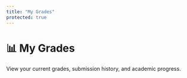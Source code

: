 ```yaml
---
title: "My Grades"
protected: true
---
```


# 📊 My Grades

View your current grades, submission history, and academic progress.

<!-- Authentication status check -->
<div id="authCheck" style="display: none;">
    <div class="auth-error">
        <h3>🔐 Authentication Required</h3>
        <p>Please log in to view your grades.</p>
        <button onclick="window.location.href='{{ .Site.BaseURL }}auth/login/'">Log In with GitHub</button>
    </div>
</div>

<!-- Not enrolled message -->
<div id="notEnrolled" style="display: none;">
    <div class="enrollment-error">
        <h3>🎓 Not Enrolled</h3>
        <p>You're not enrolled in this class. Please use an enrollment token to join.</p>
        <a href="{{ .Site.BaseURL }}enroll/">🔑 Enroll in Class</a>
    </div>
</div>

<!-- Main grades interface -->
<div id="grades-interface" style="display: none;">

<div class="grades-header">
<div class="header-main">
<div class="student-profile" id="studentInfo">
<div class="profile-avatar">👤</div>
<div class="profile-details">
<h2>Loading your information...</h2>
<p class="student-meta">GitHub Class Template</p>
</div>
</div>
<div class="header-controls">
<button class="refresh-btn" onclick="refreshGrades()" title="Refresh grades">
<span class="btn-icon">🔄</span>
<span class="btn-text">Refresh</span>
</button>
</div>
</div>

<div class="grade-summary-cards" id="gradeSummary">
<div class="summary-card current-grade" style="grid-column: 1 / 3;">
<div class="card-header">
<span class="card-icon">📊</span>
<span class="card-title">Current Grade</span>
</div>
<div class="grade-fraction-display">
<span class="current-score">--</span>
<span class="grade-separator">/</span>
<span class="total-possible">60</span>
</div>
<div class="grade-percentage-display">
<span class="percentage-text">--</span>
<span class="percentage-symbol">%</span>
</div>
</div>

<div class="summary-card graded-items">
<div class="card-header">
<span class="card-icon">✅</span>
<span class="card-title">Modules Graded</span>
</div>
<div class="count-display">
<span class="count-number">--</span>
<span class="count-label">modules</span>
</div>
</div>

<div class="summary-card last-updated">
<div class="card-header">
<span class="card-icon">🕒</span>
<span class="card-title">Last Updated</span>
</div>
<div class="time-display">
<span class="time-text">Loading...</span>
</div>
</div>
</div>
</div>

<nav class="grades-navigation">
<div class="nav-tabs">
<button class="nav-tab active" data-tab="overview" data-icon="📊">
<span class="tab-icon">📊</span>
<span class="tab-label">Overview</span>
</button>
<button class="nav-tab" data-tab="modules" data-icon="📚">
<span class="tab-icon">📚</span>
<span class="tab-label">Modules</span>
</button>
<button class="nav-tab" data-tab="submissions" data-icon="📝">
<span class="tab-icon">📝</span>
<span class="tab-label">Submissions</span>
</button>
<button class="nav-tab" data-tab="progress" data-icon="📈">
<span class="tab-icon">📈</span>
<span class="tab-label">Progress</span>
</button>
</div>

<div class="nav-controls" id="navControls" style="display: none;">
<div class="search-box">
<input type="text" id="gradesSearch" placeholder="Search grades..." />
<span class="search-icon">🔍</span>
</div>
<div class="filter-dropdown">
<select id="gradeFilter">
<option value="">All Grades</option>
<option value="excellent">Excellent (A)</option>
<option value="good">Good (B)</option>
<option value="satisfactory">Satisfactory (C)</option>
<option value="needs-improvement">Needs Improvement</option>
</select>
</div>
</div>
</nav>

<div class="tab-panels">
<div class="tab-panel active" id="overview-panel">
<div id="overviewContent">
<div class="content-loading">
<div class="loading-spinner">🔄</div>
<p>Loading your grade overview...</p>
</div>
</div>
</div>

<div class="tab-panel" id="modules-panel">
<div id="modulesContent">
<div class="content-loading">
<div class="loading-spinner">🔄</div>
<p>Loading module grades...</p>
</div>
</div>
</div>

<div class="tab-panel" id="submissions-panel">
<div id="submissionsContent">
<div class="content-loading">
<div class="loading-spinner">🔄</div>
<p>Loading submissions...</p>
</div>
</div>
</div>

<div class="tab-panel" id="progress-panel">
<div id="progressContent">
<div class="content-loading">
<div class="loading-spinner">🔄</div>
<p>Loading progress data...</p>
</div>
</div>
</div>
</div>

</div>
</div>

<style>
/* Modern Grades Dashboard Styles */
.grades-interface {
    max-width: 1200px;
    margin: 0 auto;
    padding: 0;
    font-family: -apple-system, BlinkMacSystemFont, 'Segoe UI', Roboto, sans-serif;
}

/* Header Section */
.grades-header {
    background: linear-gradient(135deg, var(--primary-color, #2E3440) 0%, var(--accent-color, #5E81AC) 100%);
    color: white;
    padding: 2rem;
    border-radius: 12px;
    margin-bottom: 2rem;
    box-shadow: 0 8px 32px rgba(0,0,0,0.1);
}

.header-main {
    display: flex;
    justify-content: space-between;
    align-items: flex-start;
    margin-bottom: 2rem;
}

.student-profile {
    display: flex;
    align-items: center;
    gap: 1rem;
}

.profile-avatar {
    width: 60px;
    height: 60px;
    background: rgba(255,255,255,0.2);
    border-radius: 50%;
    display: flex;
    align-items: center;
    justify-content: center;
    font-size: 1.5rem;
    backdrop-filter: blur(10px);
    position: relative;
    overflow: hidden;
}

.profile-avatar .avatar-img {
    width: 100%;
    height: 100%;
    border-radius: 50%;
    object-fit: cover;
}

.profile-avatar .avatar-fallback {
    font-size: 1.5rem;
    color: rgba(255,255,255,0.8);
}

.profile-details h2 {
    margin: 0 0 0.25rem 0;
    font-size: 1.5rem;
    font-weight: 600;
}

.student-meta {
    margin: 0;
    opacity: 0.9;
    font-size: 0.9rem;
}

.header-controls .refresh-btn {
    background: rgba(255,255,255,0.2);
    color: white;
    border: none;
    padding: 0.75rem 1.5rem;
    border-radius: 8px;
    cursor: pointer;
    font-size: 0.9rem;
    display: flex;
    align-items: center;
    gap: 0.5rem;
    transition: all 0.2s ease;
    backdrop-filter: blur(10px);
    border: 1px solid rgba(255,255,255,0.3);
}

.header-controls .refresh-btn:hover {
    background: rgba(255,255,255,0.3);
    transform: translateY(-2px);
    box-shadow: 0 4px 12px rgba(0,0,0,0.2);
}

.header-controls .refresh-btn:disabled {
    opacity: 0.6;
    cursor: not-allowed;
    transform: none;
}

/* Grade Summary Cards */
.grade-summary-cards {
    display: grid;
    grid-template-columns: repeat(auto-fit, minmax(200px, 1fr));
    gap: 1rem;
}

.summary-card {
    background: rgba(255,255,255,0.15);
    backdrop-filter: blur(10px);
    border-radius: 10px;
    padding: 1.25rem;
    border: 1px solid rgba(255,255,255,0.2);
    transition: transform 0.2s ease;
}

.summary-card:hover {
    transform: translateY(-2px);
}

.card-header {
    display: flex;
    align-items: center;
    gap: 0.5rem;
    margin-bottom: 1rem;
    font-size: 0.85rem;
    opacity: 0.9;
}

.card-icon {
    font-size: 1rem;
}

.grade-display {
    display: flex;
    align-items: baseline;
    gap: 0.25rem;
}

.grade-number {
    font-size: 2.5rem;
    font-weight: 700;
    line-height: 1;
}

.grade-unit {
    font-size: 1.2rem;
    opacity: 0.8;
}

.grade-percentage-display {
    display: flex;
    align-items: baseline;
    gap: 0.25rem;
    margin-top: 0.5rem;
    opacity: 0.8;
    font-size: 0.9rem;
}

.percentage-text {
    font-weight: 600;
}

.current-grade {
    text-align: center;
}

.points-display, .grade-fraction-display {
    display: flex;
    align-items: baseline;
    gap: 0.25rem;
    font-size: 1.5rem;
    font-weight: 600;
}

.points-separator, .grade-separator {
    opacity: 0.6;
    margin: 0 0.25rem;
}

.count-display {
    display: flex;
    align-items: baseline;
    gap: 0.5rem;
}

.count-number {
    font-size: 2rem;
    font-weight: 600;
}

.count-label {
    opacity: 0.8;
    font-size: 0.9rem;
}

.time-display .time-text {
    font-size: 0.9rem;
    opacity: 0.9;
}

/* Navigation */
.grades-navigation {
    background: white;
    border-radius: 12px;
    padding: 1rem;
    margin-bottom: 2rem;
    box-shadow: 0 2px 12px rgba(0,0,0,0.08);
    border: 1px solid rgba(0,0,0,0.05);
}

.nav-tabs {
    display: flex;
    gap: 0.5rem;
    margin-bottom: 1rem;
}

.nav-tab {
    background: none;
    border: none;
    padding: 1rem 1.5rem;
    border-radius: 8px;
    cursor: pointer;
    font-size: 0.9rem;
    display: flex;
    align-items: center;
    gap: 0.5rem;
    transition: all 0.2s ease;
    color: var(--text-color, #333);
}

.nav-tab:hover {
    background: var(--accent-color-light, #E5F0FF);
    transform: translateY(-1px);
}

.nav-tab.active {
    background: var(--accent-color, #5E81AC);
    color: white;
    box-shadow: 0 2px 8px rgba(94, 129, 172, 0.3);
}

.tab-icon {
    font-size: 1rem;
}

.nav-controls {
    display: flex;
    gap: 1rem;
    align-items: center;
    padding-top: 1rem;
    border-top: 1px solid rgba(0,0,0,0.1);
}

.search-box {
    position: relative;
    flex: 1;
    max-width: 300px;
}

.search-box input {
    width: 100%;
    padding: 0.75rem 1rem 0.75rem 2.5rem;
    border: 2px solid rgba(0,0,0,0.1);
    border-radius: 8px;
    font-size: 0.9rem;
    transition: border-color 0.2s ease;
}

.search-box input:focus {
    outline: none;
    border-color: var(--accent-color, #5E81AC);
}

.search-icon {
    position: absolute;
    left: 0.75rem;
    top: 50%;
    transform: translateY(-50%);
    font-size: 0.9rem;
    opacity: 0.5;
}

.filter-dropdown select {
    padding: 0.75rem 1rem;
    border: 2px solid rgba(0,0,0,0.1);
    border-radius: 8px;
    font-size: 0.9rem;
    background: white;
    cursor: pointer;
    transition: border-color 0.2s ease;
}

.filter-dropdown select:focus {
    outline: none;
    border-color: var(--accent-color, #5E81AC);
}

/* Tab Panels */
.tab-panels {
    min-height: 400px;
}

.tab-panel {
    display: none;
}

.tab-panel.active {
    display: block;
}

.content-loading {
    display: flex;
    flex-direction: column;
    align-items: center;
    justify-content: center;
    padding: 4rem 2rem;
    text-align: center;
    color: var(--text-muted, #666);
}

.loading-spinner {
    font-size: 2rem;
    animation: spin 1s linear infinite;
    margin-bottom: 1rem;
}

@keyframes spin {
    from { transform: rotate(0deg); }
    to { transform: rotate(360deg); }
}

/* Responsive Design */
@media (max-width: 768px) {
    .grades-header {
        padding: 1.5rem;
    }
    
    .header-main {
        flex-direction: column;
        gap: 1rem;
    }
    
    .grade-summary-cards {
        grid-template-columns: repeat(auto-fit, minmax(150px, 1fr));
    }
    
    .nav-tabs {
        flex-wrap: wrap;
        gap: 0.25rem;
    }
    
    .nav-tab {
        padding: 0.75rem 1rem;
        font-size: 0.85rem;
    }
    
    .nav-controls {
        flex-direction: column;
        gap: 0.75rem;
    }
    
    .search-box {
        max-width: none;
    }
}

@media (max-width: 480px) {
    .grade-summary-cards {
        grid-template-columns: 1fr 1fr;
    }
    
    .nav-tab .tab-label {
        display: none;
    }
    
    .nav-tab {
        padding: 0.75rem;
        justify-content: center;
    }
}

/* Dark mode support */
@media (prefers-color-scheme: dark) {
    .grades-navigation {
        background: var(--dark-surface, #3B4252);
        border-color: var(--dark-border, #4C566A);
    }
    
    .nav-tab {
        color: var(--dark-text, #ECEFF4);
    }
    
    .nav-tab:hover {
        background: var(--dark-hover, #434C5E);
    }
    
    .search-box input,
    .filter-dropdown select {
        background: var(--dark-input, #3B4252);
        color: var(--dark-text, #ECEFF4);
        border-color: var(--dark-border, #4C566A);
    }
    
    .content-loading {
        color: var(--dark-text-muted, #D8DEE9);
    }
}

/* Enhanced Content Styles for New Design */

/* Overview Layout */
.overview-layout {
    display: flex;
    flex-direction: column;
    gap: 2rem;
}

.overview-section {
    background: white;
    border-radius: 12px;
    padding: 1.5rem;
    box-shadow: 0 2px 12px rgba(0,0,0,0.08);
    border: 1px solid rgba(0,0,0,0.05);
}

.section-header {
    display: flex;
    justify-content: space-between;
    align-items: center;
    margin-bottom: 1.5rem;
    padding-bottom: 0.75rem;
    border-bottom: 2px solid rgba(0,0,0,0.05);
}

.section-header h3 {
    margin: 0;
    font-size: 1.2rem;
    font-weight: 600;
    color: var(--text-color, #333);
}

.item-count {
    font-size: 0.85rem;
    color: var(--text-muted, #666);
    background: rgba(0,0,0,0.05);
    padding: 0.25rem 0.75rem;
    border-radius: 12px;
}

/* Recent Grades Grid */
.recent-grades-grid {
    display: grid;
    grid-template-columns: repeat(auto-fit, minmax(280px, 1fr));
    gap: 1rem;
}

.grade-card {
    background: white;
    border: 1px solid rgba(0,0,0,0.08);
    border-radius: 10px;
    padding: 1rem;
    transition: all 0.2s ease;
    box-shadow: 0 1px 6px rgba(0,0,0,0.05);
}

.grade-card:hover {
    transform: translateY(-2px);
    box-shadow: 0 4px 16px rgba(0,0,0,0.12);
    border-color: var(--accent-color, #5E81AC);
}

.grade-card .card-header {
    display: flex;
    justify-content: space-between;
    align-items: flex-start;
    margin-bottom: 1rem;
}

.item-info h4 {
    margin: 0 0 0.25rem 0;
    font-size: 1rem;
    font-weight: 600;
    color: var(--text-color, #333);
}

.item-path {
    margin: 0;
    font-size: 0.8rem;
    color: var(--text-muted, #666);
    opacity: 0.8;
}

.grade-badge {
    padding: 0.5rem 0.75rem;
    border-radius: 6px;
    color: white;
    font-weight: 600;
    font-size: 0.9rem;
    text-align: center;
    min-width: 50px;
}

.grade-card .card-footer {
    display: flex;
    justify-content: space-between;
    align-items: center;
    font-size: 0.85rem;
    color: var(--text-muted, #666);
}

.points-detail {
    font-weight: 500;
}

.grade-date {
    opacity: 0.7;
}

/* Module Performance Cards */
.module-performance-grid {
    display: grid;
    grid-template-columns: repeat(auto-fit, minmax(320px, 1fr));
    gap: 1.5rem;
}

.performance-card {
    background: white;
    border: 1px solid rgba(0,0,0,0.08);
    border-radius: 12px;
    padding: 1.5rem;
    transition: all 0.2s ease;
}

.performance-card:hover {
    transform: translateY(-3px);
    box-shadow: 0 6px 20px rgba(0,0,0,0.12);
}

.module-header {
    display: flex;
    justify-content: space-between;
    align-items: flex-start;
    margin-bottom: 1rem;
}

.module-info {
    display: flex;
    align-items: center;
    gap: 0.75rem;
}

.module-icon {
    font-size: 1.5rem;
}

.module-name {
    margin: 0 0 0.25rem 0;
    font-size: 1.1rem;
    font-weight: 600;
    color: var(--text-color, #333);
}

.module-progress-text {
    margin: 0;
    font-size: 0.85rem;
    color: var(--text-muted, #666);
}

.grade-display {
    text-align: right;
}

.grade-letter {
    display: block;
    font-size: 1.5rem;
    font-weight: 700;
    line-height: 1;
    margin-bottom: 0.25rem;
}

.grade-percentage {
    font-size: 0.9rem;
    opacity: 0.8;
}

.progress-bar-container {
    margin: 1rem 0;
}

.progress-bar {
    width: 100%;
    height: 8px;
    background: rgba(0,0,0,0.1);
    border-radius: 4px;
    overflow: hidden;
}

.progress-fill {
    height: 100%;
    border-radius: 4px;
    transition: width 0.3s ease;
}

.module-stats {
    display: flex;
    justify-content: space-between;
    align-items: center;
    font-size: 0.85rem;
    color: var(--text-muted, #666);
}

/* Quick Stats Grid */
.stats-grid {
    display: grid;
    grid-template-columns: repeat(auto-fit, minmax(150px, 1fr));
    gap: 1rem;
}

.stat-card {
    background: rgba(94, 129, 172, 0.05);
    border: 1px solid rgba(94, 129, 172, 0.1);
    border-radius: 10px;
    padding: 1rem;
    display: flex;
    align-items: center;
    gap: 0.75rem;
    transition: all 0.2s ease;
}

.stat-card:hover {
    background: rgba(94, 129, 172, 0.1);
    transform: translateY(-1px);
}

.stat-card.stat-warning {
    background: rgba(239, 68, 68, 0.05);
    border-color: rgba(239, 68, 68, 0.2);
}

.stat-card.stat-warning:hover {
    background: rgba(239, 68, 68, 0.1);
}

.stat-icon {
    font-size: 1.5rem;
}

.stat-number {
    display: block;
    font-size: 1.2rem;
    font-weight: 600;
    color: var(--text-color, #333);
    line-height: 1;
    margin-bottom: 0.25rem;
}

.stat-label {
    font-size: 0.75rem;
    color: var(--text-muted, #666);
    text-transform: uppercase;
    letter-spacing: 0.5px;
}

/* Modules Grid */
.modules-grid {
    display: grid;
    grid-template-columns: repeat(auto-fit, minmax(320px, 1fr));
    gap: 1.5rem;
}

/* Empty State */
.empty-state {
    text-align: center;
    padding: 4rem 2rem;
    color: var(--text-muted, #666);
}

.empty-icon {
    font-size: 4rem;
    margin-bottom: 1rem;
    opacity: 0.5;
}

.empty-state h3 {
    margin: 0 0 1rem 0;
    color: var(--text-color, #333);
}

.empty-state p {
    margin: 0;
    max-width: 400px;
    margin: 0 auto;
    line-height: 1.6;
}

/* Enhanced Responsive Design */
@media (max-width: 768px) {
    .overview-section {
        padding: 1rem;
    }
    
    .recent-grades-grid {
        grid-template-columns: 1fr;
    }
    
    .module-performance-grid {
        grid-template-columns: 1fr;
    }
    
    .stats-grid {
        grid-template-columns: repeat(2, 1fr);
    }
    
    .section-header {
        flex-direction: column;
        align-items: flex-start;
        gap: 0.5rem;
    }
}

@media (max-width: 480px) {
    .grade-card .card-header {
        flex-direction: column;
        gap: 0.75rem;
        align-items: stretch;
    }
    
    .grade-badge {
        align-self: flex-end;
        width: fit-content;
        margin-left: auto;
    }
    
    .module-header {
        flex-direction: column;
        gap: 1rem;
    }
    
    .grade-display {
        text-align: left;
        display: flex;
        align-items: center;
        gap: 1rem;
    }
    
    .grade-letter {
        margin-bottom: 0;
    }
    
    .stats-grid {
        grid-template-columns: 1fr;
    }
}

/* Dark mode enhancements */
@media (prefers-color-scheme: dark) {
    .overview-section,
    .grade-card,
    .performance-card {
        background: var(--dark-surface, #3B4252);
        border-color: var(--dark-border, #4C566A);
    }
    
    .section-header {
        border-bottom-color: var(--dark-border, #4C566A);
    }
    
    .item-count {
        background: rgba(255,255,255,0.1);
        color: var(--dark-text-muted, #D8DEE9);
    }
    
    .progress-bar {
        background: rgba(255,255,255,0.1);
    }
    
    .stat-card {
        background: rgba(136, 192, 208, 0.1);
        border-color: rgba(136, 192, 208, 0.2);
    }
    
    .stat-card:hover {
        background: rgba(136, 192, 208, 0.15);
    }
}

/* Expandable Module Cards */
.expandable-card {
    overflow: hidden;
    transition: all 0.3s ease;
}

.clickable-header {
    cursor: pointer;
    transition: background-color 0.2s ease;
}

.clickable-header:hover {
    background: rgba(0,0,0,0.02);
}

.header-right {
    display: flex;
    align-items: center;
    gap: 1rem;
}

.expand-icon {
    font-size: 0.9rem;
    transition: transform 0.3s ease;
    color: var(--text-muted, #666);
    font-weight: bold;
}

.module-metrics-summary .grade-summary {
    font-size: 0.9rem;
    color: var(--text-muted, #666);
    font-weight: 500;
}

.module-details {
    border-top: 1px solid rgba(0,0,0,0.08);
    padding: 1.5rem 1rem 1rem 1rem;
    background: rgba(0,0,0,0.02);
}

.module-metrics-grid {
    display: grid;
    gap: 0.75rem;
    margin-bottom: 1.5rem;
}

.metric-row {
    display: flex;
    justify-content: space-between;
    align-items: center;
    padding: 0.5rem 0.75rem;
    background: white;
    border-radius: 6px;
    border: 1px solid rgba(0,0,0,0.05);
}

.metric-label {
    font-weight: 500;
    color: var(--text-color, #333);
}

.metric-value {
    font-weight: 600;
    color: var(--accent-color, #5E81AC);
}

.metric-percentage {
    font-size: 0.85rem;
    color: var(--text-muted, #666);
    margin-left: 0.5rem;
}

.constituents-list h5 {
    margin: 0 0 1rem 0;
    color: var(--text-color, #333);
    font-weight: 600;
}

.constituent-section {
    margin-bottom: 1.5rem;
    border: 1px solid rgba(0,0,0,0.08);
    border-radius: 8px;
    overflow: hidden;
}

.constituent-header {
    display: flex;
    justify-content: space-between;
    align-items: center;
    padding: 0.75rem 1rem;
    background: rgba(0,0,0,0.03);
    border-bottom: 1px solid rgba(0,0,0,0.05);
}

.constituent-name {
    font-weight: 500;
    color: var(--text-color, #333);
}

.constituent-score {
    font-weight: 600;
    color: var(--accent-color, #5E81AC);
}

.items-list {
    background: white;
}

.item-row {
    display: flex;
    justify-content: space-between;
    align-items: center;
    padding: 0.75rem 1rem;
    border-bottom: 1px solid rgba(0,0,0,0.05);
    cursor: pointer;
    transition: all 0.2s ease;
}

.item-row:last-child {
    border-bottom: none;
}

.item-row:hover {
    background: rgba(94, 129, 172, 0.05);
    transform: translateX(2px);
}

.item-info {
    display: flex;
    align-items: center;
    gap: 0.75rem;
}

.item-status {
    font-size: 1rem;
}

.item-title {
    color: var(--text-color, #333);
    font-weight: 500;
}

.item-score .score {
    font-weight: 600;
    color: var(--accent-color, #5E81AC);
}

.item-score .score.pending {
    color: var(--text-muted, #666);
}

.item-row.submitted .item-title {
    color: var(--text-color, #333);
}

.item-row.not-submitted .item-title {
    color: var(--text-muted, #666);
}

.no-constituents,
.no-items {
    text-align: center;
    padding: 2rem;
    color: var(--text-muted, #666);
    font-style: italic;
}

.constituents-loading {
    text-align: center;
    padding: 1rem;
    color: var(--text-muted, #666);
    font-style: italic;
}

/* Mobile responsive */
@media (max-width: 768px) {
    .module-details {
        padding: 1rem 0.5rem;
    }
    
    .metric-row {
        flex-direction: column;
        align-items: flex-start;
        gap: 0.25rem;
    }
    
    .constituent-header {
        flex-direction: column;
        align-items: flex-start;
        gap: 0.5rem;
    }
    
    .item-row {
        flex-direction: column;
        align-items: flex-start;
        gap: 0.5rem;
    }
    
    .item-info {
        width: 100%;
    }
    
    .item-score {
        width: 100%;
        text-align: right;
    }
}

/* Dark mode support */
@media (prefers-color-scheme: dark) {
    .module-details {
        background: rgba(255,255,255,0.05);
        border-top-color: var(--dark-border, #4C566A);
    }
    
    .metric-row,
    .items-list {
        background: var(--dark-surface, #3B4252);
        border-color: var(--dark-border, #4C566A);
    }
    
    .constituent-header {
        background: rgba(255,255,255,0.05);
        border-bottom-color: var(--dark-border, #4C566A);
    }
    
    .constituent-section {
        border-color: var(--dark-border, #4C566A);
    }
    
    .item-row {
        border-bottom-color: var(--dark-border, #4C566A);
    }
    
    .item-row:hover {
        background: rgba(136, 192, 208, 0.1);
    }
}

/* Split Layout for Modules */
.modules-split-layout {
    display: grid;
    grid-template-columns: 320px 1fr;
    gap: 2rem;
    height: calc(100vh - 200px);
    min-height: 600px;
}

.modules-sidebar {
    background: white;
    border: 1px solid rgba(0,0,0,0.08);
    border-radius: 12px;
    overflow: hidden;
    display: flex;
    flex-direction: column;
}

.modules-sidebar-header {
    padding: 1.5rem 1.25rem 1rem;
    border-bottom: 1px solid rgba(0,0,0,0.08);
    background: rgba(0,0,0,0.02);
}

.modules-sidebar-header h3 {
    margin: 0 0 0.5rem 0;
    font-size: 1.1rem;
    color: var(--text-color, #333);
}

.module-count {
    font-size: 0.9rem;
    color: var(--text-muted, #666);
    font-weight: 500;
}

.modules-list {
    flex: 1;
    overflow-y: auto;
    padding: 0.75rem;
}

.simple-module-card {
    margin-bottom: 0.75rem;
    padding: 1rem;
    border: 1px solid rgba(0,0,0,0.08);
    border-radius: 8px;
    cursor: pointer;
    transition: all 0.2s ease;
    position: relative;
    background: white;
}

.simple-module-card:hover {
    background: rgba(94, 129, 172, 0.05);
    transform: translateY(-1px);
    border-color: rgba(94, 129, 172, 0.2);
    box-shadow: 0 2px 8px rgba(0,0,0,0.1);
}

.simple-module-card.selected {
    background: rgba(94, 129, 172, 0.1);
    border-color: var(--accent-color, #5E81AC);
    border-width: 2px;
    transform: translateY(-1px);
    box-shadow: 0 2px 12px rgba(94, 129, 172, 0.2);
}

.module-card-content {
    display: flex;
    align-items: center;
    justify-content: space-between;
}

.module-header-simple {
    display: flex;
    align-items: center;
    gap: 0.75rem;
    flex: 1;
}

.module-icon-simple {
    font-size: 1.5rem;
}

.module-info-simple {
    flex: 1;
}

.module-name-simple {
    margin: 0 0 0.25rem 0;
    font-size: 1rem;
    font-weight: 600;
    color: var(--text-color, #333);
    line-height: 1.2;
}

.module-grade-simple {
    display: flex;
    align-items: center;
    gap: 0.5rem;
}

.grade-fraction {
    font-size: 0.9rem;
    font-weight: 600;
    color: var(--accent-color, #5E81AC);
}

.grade-percentage {
    font-size: 0.85rem;
    color: var(--text-muted, #666);
    font-weight: 500;
}

.module-status-indicator {
    width: 4px;
    height: 100%;
    border-radius: 2px;
    position: absolute;
    right: 0;
    top: 0;
    bottom: 0;
}

.module-details-panel {
    background: white;
    border: 1px solid rgba(0,0,0,0.08);
    border-radius: 12px;
    overflow-y: auto;
    display: flex;
    flex-direction: column;
}

.module-details-empty {
    display: flex;
    align-items: center;
    justify-content: center;
    height: 100%;
    padding: 3rem;
}

.empty-state {
    text-align: center;
    color: var(--text-muted, #666);
}

.empty-icon {
    font-size: 3rem;
    display: block;
    margin-bottom: 1rem;
}

.empty-state h3 {
    margin: 0 0 0.5rem 0;
    color: var(--text-color, #333);
}

.module-details-content {
    padding: 2rem;
}

.module-details-header {
    padding: 1.5rem;
    margin: -2rem -2rem 2rem -2rem;
    background: rgba(0,0,0,0.02);
    border-bottom: 1px solid rgba(0,0,0,0.08);
}

.module-title-section {
    display: flex;
    align-items: center;
    gap: 1rem;
}

.module-icon-large {
    font-size: 2.5rem;
}

.module-title-info h2 {
    margin: 0 0 0.5rem 0;
    color: var(--text-color, #333);
    font-size: 1.5rem;
}

.module-grade-display {
    display: flex;
    align-items: center;
    gap: 0.75rem;
}

.grade-main {
    font-size: 1.1rem;
    font-weight: 700;
    color: var(--accent-color, #5E81AC);
}

.grade-percentage-main {
    font-size: 1rem;
    color: var(--text-muted, #666);
    font-weight: 600;
}

.module-stats-section {
    display: grid;
    grid-template-columns: repeat(auto-fit, minmax(200px, 1fr));
    gap: 1rem;
    margin-bottom: 2rem;
}

.stat-card-detail {
    padding: 1rem;
    background: rgba(0,0,0,0.02);
    border: 1px solid rgba(0,0,0,0.08);
    border-radius: 8px;
    display: flex;
    justify-content: space-between;
    align-items: center;
}

.stat-label {
    font-weight: 500;
    color: var(--text-color, #333);
}

.stat-value {
    font-weight: 600;
    color: var(--accent-color, #5E81AC);
}

.constituents-section h3 {
    margin: 0 0 1rem 0;
    color: var(--text-color, #333);
    font-size: 1.2rem;
}

.constituent-detail-section {
    margin-bottom: 1.5rem;
    border: 1px solid rgba(0,0,0,0.08);
    border-radius: 8px;
    overflow: hidden;
}

.constituent-detail-header {
    display: flex;
    justify-content: space-between;
    align-items: center;
    padding: 0.75rem 1rem;
    background: rgba(0,0,0,0.03);
    border-bottom: 1px solid rgba(0,0,0,0.05);
}

.constituent-detail-header h4 {
    margin: 0;
    font-size: 1rem;
    color: var(--text-color, #333);
}

.constituent-detail-score {
    font-weight: 600;
    color: var(--accent-color, #5E81AC);
}

.items-detail-list {
    background: white;
}

.item-detail-row {
    display: flex;
    justify-content: space-between;
    align-items: center;
    padding: 0.75rem 1rem;
    border-bottom: 1px solid rgba(0,0,0,0.05);
}

.item-detail-row:last-child {
    border-bottom: none;
}

.item-info {
    display: flex;
    align-items: center;
    gap: 0.75rem;
}

.item-status-icon {
    font-size: 1rem;
}

.item-title {
    color: var(--text-color, #333);
    font-weight: 500;
}

.item-score .score {
    font-weight: 600;
    color: var(--accent-color, #5E81AC);
}

.item-score .score.pending {
    color: var(--text-muted, #666);
}

.no-constituents,
.no-items {
    text-align: center;
    padding: 2rem;
    color: var(--text-muted, #666);
    font-style: italic;
}

/* Mobile responsive */
@media (max-width: 768px) {
    .modules-split-layout {
        grid-template-columns: 1fr;
        grid-template-rows: auto 1fr;
        height: auto;
    }
    
    .modules-sidebar {
        max-height: 300px;
    }
    
    .module-details-panel {
        min-height: 400px;
    }
    
    .module-stats-section {
        grid-template-columns: 1fr;
    }
    
    .stat-card-detail {
        flex-direction: column;
        align-items: flex-start;
        gap: 0.25rem;
    }
}

/* Dark mode support */
@media (prefers-color-scheme: dark) {
    .modules-sidebar,
    .module-details-panel,
    .simple-module-card,
    .items-detail-list {
        background: var(--dark-surface, #3B4252);
        border-color: var(--dark-border, #4C566A);
    }
    
    .modules-sidebar-header,
    .module-details-header {
        background: rgba(255,255,255,0.05);
        border-bottom-color: var(--dark-border, #4C566A);
    }
    
    .constituent-detail-header {
        background: rgba(255,255,255,0.05);
        border-bottom-color: var(--dark-border, #4C566A);
    }
    
    .constituent-detail-section {
        border-color: var(--dark-border, #4C566A);
    }
    
    .item-detail-row {
        border-bottom-color: var(--dark-border, #4C566A);
    }
    
    .simple-module-card:hover {
        background: rgba(136, 192, 208, 0.1);
    }
    
    .simple-module-card.selected {
        background: rgba(136, 192, 208, 0.15);
    }
    
    .stat-card-detail {
        background: var(--dark-surface, #3B4252);
        border-color: var(--dark-border, #4C566A);
    }
}
</style>

<script>
// Student grades page initialization - singleton pattern to prevent multiple instances
let studentGradesInstance = null;

document.addEventListener('DOMContentLoaded', function() {
    console.log('📊 Student grades page loaded');
    
    // Wait longer for DOM to be fully ready and auth state to initialize
    setTimeout(() => {
        console.log('🔄 Attempting to initialize student grades...');
        initializeStudentGrades();
    }, 1000); // Increased delay
    
    // Listen for auth state changes - but don't reinitialize if already loaded
    window.addEventListener('authStateChanged', function(event) {
        if (event.detail.user && !studentGradesInstance) {
            console.log('🔄 Auth state changed, initializing grades');
            // Add delay here too
            setTimeout(() => {
                initializeStudentGrades();
            }, 500);
        }
    });
});

/**
 * Initialize the student grades page (singleton pattern)
 */
async function initializeStudentGrades() {
    // If already initialized, don't create another instance
    if (studentGradesInstance) {
        console.log('✅ Student grades already initialized');
        showGradesSection('grades-interface');
        return;
    }

    // Check authentication
    if (!window.authState || !window.authState.isAuthenticated) {
        console.warn('🚫 User not authenticated');
        showGradesSection('authCheck');
        return;
    }
    
    // Check if user context is available, if not fetch it
    let userContext = window.authState.userContext;
    if (!userContext) {
        console.log('🔄 Fetching user context...');
        try {
            await fetchStudentUserContext();
            userContext = window.authState.userContext;
        } catch (error) {
            console.error('❌ Failed to fetch user context:', error);
            showGradesSection('notEnrolled');
            return;
        }
    }
    
    // Check enrollment
    if (!userContext || !userContext.is_member) {
        console.warn('🚫 User not enrolled in class');
        showGradesSection('notEnrolled');
        return;
    }
    
    console.log('✅ Student access verified, loading grades interface');
    showGradesSection('grades-interface');
    
    // Initialize the student grades interface (singleton)
    if (window.StudentGradesInterface) {
        studentGradesInstance = new window.StudentGradesInterface();
        window.studentGradesInstance = studentGradesInstance; // Make globally available
        console.log('✅ Student grades interface created');
    } else {
        console.error('StudentGradesInterface not loaded');
        document.getElementById('grades-interface').innerHTML = 
            '<div class="error">StudentGradesInterface not available. Please refresh the page.</div>';
    }
}

/**
 * Manual refresh function for grades
 */
async function refreshGrades() {
    const refreshBtn = document.querySelector('.refresh-btn');
    
    if (!studentGradesInstance || typeof studentGradesInstance.refresh !== 'function') {
        console.warn('⚠️ Student grades instance not available for refresh');
        return;
    }
    
    // Disable button and show loading state
    refreshBtn.disabled = true;
    refreshBtn.innerHTML = '⏳ Refreshing...';
    
    console.log('🔄 Manual grades refresh requested');
    
    try {
        await studentGradesInstance.refresh();
        console.log('✅ Grades refreshed successfully');
    } catch (error) {
        console.error('❌ Failed to refresh grades:', error);
    } finally {
        // Re-enable button
        refreshBtn.disabled = false;
        refreshBtn.innerHTML = '🔄 Refresh';
    }
}

/**
 * Fetch user context for student
 */
async function fetchStudentUserContext() {
    if (!window.AuthClient) {
        throw new Error('AuthClient not available');
    }
    
    const pathParts = window.location.pathname.split('/');
    const classSlug = pathParts[1] || 'class_template';
    
    console.log('🌐 Fetching user context for class:', classSlug);
    const context = await window.AuthClient.getMe(classSlug);
    
    // Store in auth state
    window.authState.userContext = context;
    console.log('✅ User context fetched:', context);
}

/**
 * Show specific section and hide others
 */
function showGradesSection(sectionId) {
    const sections = ['authCheck', 'notEnrolled', 'grades-interface'];
    sections.forEach(id => {
        const element = document.getElementById(id);
        if (element) {
            element.style.display = id === sectionId ? 'block' : 'none';
        }
    });
}
</script>